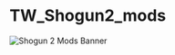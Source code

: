 # TW_Shogun2_mods
![Shogun 2 Mods Banner]([https://github.com/pureAliNajafi/TW_Shogun2_mods/raw/main/assets/images/shogun2_mods.jpg](https://github.com/pureAliNajafi/TW_Shogun2_mods/blob/main/assets/images/shogun2_mods.jpg?raw=true))
